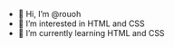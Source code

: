 - 👋 Hi, I’m @rouoh
- 👀 I’m interested in HTML and CSS
- 🌱 I’m currently learning HTML and CSS

<!---
rouoh/rouoh is a ✨ special ✨ repository because its `README.md` (this file) appears on your GitHub profile.
You can click the Preview link to take a look at your changes.
--->
